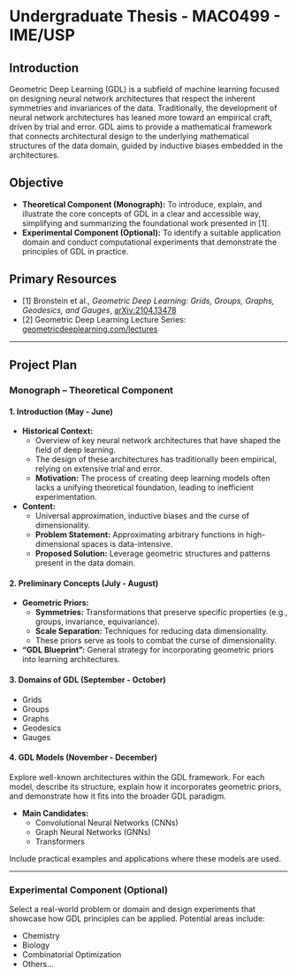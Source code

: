 # Undergraduate Thesis - MAC0499 - IME/USP

## Introduction  
Geometric Deep Learning (GDL) is a subfield of machine learning focused on designing neural network architectures that respect the inherent symmetries and invariances of the data. Traditionally, the development of neural network architectures has leaned more toward an empirical craft, driven by trial and error. GDL aims to provide a mathematical framework that connects architectural design to the underlying mathematical structures of the data domain, guided by inductive biases embedded in the architectures.

## Objective
- **Theoretical Component (Monograph):** To introduce, explain, and illustrate the core concepts of GDL in a clear and accessible way, simplifying and summarizing the foundational work presented in [1].  
- **Experimental Component (Optional):** To identify a suitable application domain and conduct computational experiments that demonstrate the principles of GDL in practice.

## Primary Resources
- [1] Bronstein et al., *Geometric Deep Learning: Grids, Groups, Graphs, Geodesics, and Gauges*, [arXiv:2104.13478](https://arxiv.org/pdf/2104.13478)  
- [2] Geometric Deep Learning Lecture Series: [geometricdeeplearning.com/lectures](https://geometricdeeplearning.com/lectures)

---

## Project Plan  

### Monograph – Theoretical Component

#### 1. Introduction  (May - June)
- **Historical Context:**  
  - Overview of key neural network architectures that have shaped the field of deep learning.  
  - The design of these architectures has traditionally been empirical, relying on extensive trial and error.  
  - **Motivation:** The process of creating deep learning models often lacks a unifying theoretical foundation, leading to inefficient experimentation.  
- **Content:**
  - Universal approximation, inductive biases and the curse of dimensionality.     
  - **Problem Statement:** Approximating arbitrary functions in high-dimensional spaces is data-intensive.    
  - **Proposed Solution:** Leverage geometric structures and patterns present in the data domain.  


#### 2. Preliminary Concepts  (July - August)
- **Geometric Priors:**  
  - **Symmetries:** Transformations that preserve specific properties (e.g., groups, invariance, equivariance).  
  - **Scale Separation:** Techniques for reducing data dimensionality.  
  - These priors serve as tools to combat the curse of dimensionality.  
- **“GDL Blueprint”:** General strategy for incorporating geometric priors into learning architectures.

#### 3. Domains of GDL (September - October)
- Grids  
- Groups  
- Graphs  
- Geodesics  
- Gauges

#### 4. GDL Models  (November - December)
Explore well-known architectures within the GDL framework. For each model, describe its structure, explain how it incorporates geometric priors, and demonstrate how it fits into the broader GDL paradigm.

- **Main Candidates:**  
  - Convolutional Neural Networks (CNNs)  
  - Graph Neural Networks (GNNs)  
  - Transformers  

Include practical examples and applications where these models are used.

---

### Experimental Component (Optional)  
Select a real-world problem or domain and design experiments that showcase how GDL principles can be applied. Potential areas include:  
- Chemistry  
- Biology  
- Combinatorial Optimization  
- Others...
